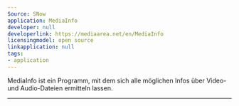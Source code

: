 ```yaml
---
Source: SNow
application: MediaInfo
developer: null
developerlink: https://mediaarea.net/en/MediaInfo
licensingmodel: open source
linkapplication: null
tags:
- application
---
```

MediaInfo ist ein Programm, mit dem sich alle möglichen Infos über Video- und Audio-Dateien ermitteln lassen.

---
